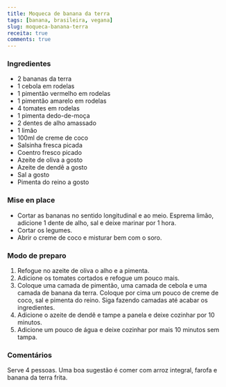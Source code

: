 ```yaml
---
title: Moqueca de banana da terra
tags: [banana, brasileira, vegana]
slug: moqueca-banana-terra
receita: true
comments: true
---
```


### Ingredientes

- 2 bananas da terra
- 1 cebola em rodelas
- 1 pimentão vermelho em rodelas
- 1 pimentão amarelo em rodelas
- 4 tomates em rodelas
- 1 pimenta dedo-de-moça 
- 2 dentes de alho amassado
- 1 limão
- 100ml de creme de coco
- Salsinha fresca picada
- Coentro fresco picado
- Azeite de oliva a gosto
- Azeite de dendê a gosto
- Sal a gosto
- Pimenta do reino a gosto


### Mise en place

- Cortar as bananas no sentido longitudinal e ao meio. Esprema limão, adicione 1 dente de alho, sal e deixe marinar por 1 hora.
- Cortar os legumes.
- Abrir o creme de coco e misturar bem com o soro.


### Modo de preparo

1. Refogue no azeite de oliva o alho e a pimenta.
2. Adicione os tomates cortados e refogue um pouco mais.
3. Coloque uma camada de pimentão, uma camada de cebola e uma camada de banana da terra. Coloque por cima um pouco de creme de coco, sal e pimenta do reino. Siga fazendo camadas até acabar os ingredientes.
4. Adicione o azeite de dendê e tampe a panela e deixe cozinhar por 10 minutos.
5. Adicione um pouco de água e deixe cozinhar por mais 10 minutos sem tampa.


### Comentários

Serve 4 pessoas. Uma boa sugestão é comer com arroz integral, farofa e banana da terra frita.
